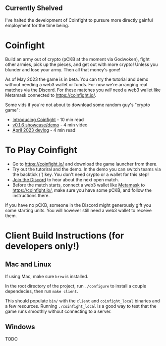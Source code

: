 ## Currently Shelved

I've halted the development of Coinfight to pursure more directly gainful employment for the time being.

# Coinfight

Build an army out of crypto (pCKB at the moment via Godwoken), fight other armies, pick up the pieces, and get out with more crypto! Unless you blunder and lose your army. Then all that money's gone!

As of May 2023 the game is in beta. You can try the tutorial and demo without needing a web3 wallet or funds. For now we're arranging real matches via [the Discord](https://discord.gg/hdhCbCqf5m). For these matches you *will* need a web3 wallet like Metamask connected to https://coinfight.io/.

Some vids if you're not about to download some random guy's "crypto game":
* [Introducing Coinfight](https://medium.com/@coinop.logan/introducing-coinfight-db55c3f918ed) - 10 min read
* [v0.1.6 showcase/demo](https://youtu.be/QRzH7jZX7B4) - 4 min video
* [April 2023 devlog](https://medium.com/@coinop.logan/coinfight-devlog-3-472636deec57) - 4 min read

# To Play Coinfight

* Go to https://coinfight.io/ and download the game launcher from there.
* Try out the tutoriral and the demo. In the demo you can switch teams via the backtick (`) key. You don't need crypto or a wallet for this step!
* [Join the Discord](https://discord.gg/hdhCbCqf5m) to hear about the next open match.
* Before the match starts, connect a web3 wallet like [Metamask](https://metamask.io/) to https://coinfight.io/, make sure you have some pCKB, and follow the instructions there.

If you have no pCKB, someone in the Discord might generously gift you some starting units. You will however still need a web3 wallet to receive them.

# Client Build Instructions (for developers only!)

## Mac and Linux

If using Mac, make sure `brew` is installed.

In the root directory of the project, run `./configure` to install a couple dependecies, then run `make client`.

This should populate `bin/` with the `client` and `coinfight_local` binaries and a few resources. Running `./coinfight_local` is a good way to test that the game runs smoothly without connecting to a server.

## Windows

TODO
